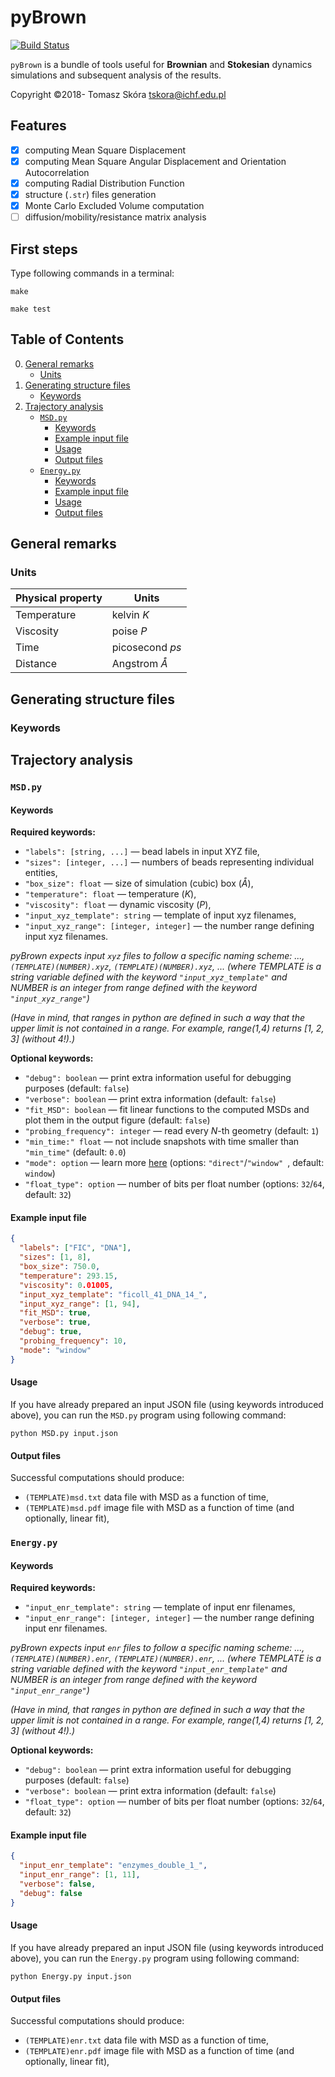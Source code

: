 # pyBrown

[![Build Status](https://travis-ci.com/tskora/pyBrown.svg?branch=develop)](https://travis-ci.com/tskora/pyBrown)

`pyBrown` is a bundle of tools useful for **Brownian** and **Stokesian** dynamics
simulations and subsequent analysis of the results.

Copyright &copy;2018- Tomasz Skóra [tskora@ichf.edu.pl](mailto:tskora@ichf.edu.pl)

## Features

- [x] computing Mean Square Displacement
- [x] computing Mean Square Angular Displacement and Orientation Autocorrelation
- [x] computing Radial Distribution Function
- [x] structure (`.str`) files generation
- [x] Monte Carlo Excluded Volume computation
- [ ] diffusion/mobility/resistance matrix analysis

## First steps

Type following commands in a terminal:

`make`

`make test`

## Table of Contents

0. [General remarks](#gen)
    * [Units](#gen.units)
1. [Generating structure files](#strs)
    * [Keywords](#strs.keywords)
2. [Trajectory analysis](#traj)
    * [`MSD.py`](#traj.msd)
        * [Keywords](#traj.msd.keywords)
        * [Example input file](#traj.msd.example)
        * [Usage](#traj.msd.usage)
        * [Output files](#traj.msd.output)
    * [`Energy.py`](#traj.enr)
        * [Keywords](#traj.enr.keywords)
        * [Example input file](#traj.enr.example)
        * [Usage](#traj.enr.usage)
        * [Output files](#traj.enr.output)

<a name="gen"></a>
## General remarks
<a name="gen.units"></a>
### Units
| Physical property | Units |
|---|---|
| Temperature | kelvin *K* |
| Viscosity | poise *P* |
| Time | picosecond *ps* |
| Distance | Angstrom *Å* |

<a name="strs"></a>
## Generating structure files
<a name="strs.keywords"></a>
### Keywords

<a name="traj"></a>
## Trajectory analysis
<a name="traj.msd"></a>
### `MSD.py`
<a name="traj.msd.keywords"></a>
#### Keywords
**Required keywords:**

* `"labels": [string, ...]` &mdash; bead labels in input XYZ file,
* `"sizes": [integer, ...]` &mdash; numbers of beads representing individual entities,
* `"box_size": float` &mdash; size of simulation (cubic) box (*Å*),
* `"temperature": float` &mdash; temperature (*K*),
* `"viscosity": float` &mdash; dynamic viscosity (*P*),
* `"input_xyz_template": string` &mdash; template of input xyz filenames,
* `"input_xyz_range": [integer, integer]` &mdash; the number range defining input xyz filenames.

*pyBrown expects input `xyz` files to follow a specific naming scheme:
..., `(TEMPLATE)(NUMBER).xyz`, `(TEMPLATE)(NUMBER).xyz`, ...
(where TEMPLATE is a string variable defined with the keyword `"input_xyz_template"` and NUMBER is an integer from range defined with the keyword `"input_xyz_range"`)*

*(Have in mind, that ranges in python are defined in such a way that the upper limit is not contained in a range. For example, range(1,4) returns [1, 2, 3]  (without 4!).)*

**Optional keywords:**

* `"debug": boolean` &mdash; print extra information useful for debugging purposes (default: `false`)
* `"verbose": boolean` &mdash; print extra information (default: `false`)
* `"fit_MSD": boolean` &mdash; fit linear functions to the computed MSDs and plot them in the output figure (default: `false`)
* `"probing_frequency": integer` &mdash; read every *N*-th geometry (default: `1`)
* `"min_time:" float` &mdash; not include snapshots with time smaller than `"min_time"` (default: `0.0`)
* `"mode": option` &mdash; learn more [here](https://freud.readthedocs.io/en/v2.0.1/modules/msd.html) (options: `"direct"`/`"window" `, default: `window`)
* `"float_type": option` &mdash; number of bits per float number (options: `32`/`64`, default: `32`)

<a name="traj.msd.example"></a>
#### Example input file

```json
{
  "labels": ["FIC", "DNA"],
  "sizes": [1, 8],
  "box_size": 750.0,
  "temperature": 293.15,
  "viscosity": 0.01005,
  "input_xyz_template": "ficoll_41_DNA_14_",
  "input_xyz_range": [1, 94],
  "fit_MSD": true,
  "verbose": true,
  "debug": true,
  "probing_frequency": 10,
  "mode": "window"
}
```

<a name="traj.msd.usage"></a>
#### Usage
If you have already prepared an input JSON file (using keywords introduced above), you can run the `MSD.py` program using following command:

`python MSD.py input.json`

<a name="traj.msd.output"></a>
#### Output files

Successful computations should produce:
* `(TEMPLATE)msd.txt` data file with MSD as a function of time,
* `(TEMPLATE)msd.pdf` image file with MSD as a function of time (and optionally, linear fit),
<!-- * `(TEMPLATE)enr.jpg` image file with total energy as a function of time, if `"input_enr_template"` and `"input_enr_range"` are present in the input JSON file. -->

<a name="traj.enr"></a>
### `Energy.py`
<a name="traj.enr.keywords"></a>
#### Keywords
**Required keywords:**

* `"input_enr_template": string` &mdash; template of input enr filenames,
* `"input_enr_range": [integer, integer]` &mdash; the number range defining input enr filenames.

*pyBrown expects input `enr` files to follow a specific naming scheme:
..., `(TEMPLATE)(NUMBER).enr`, `(TEMPLATE)(NUMBER).enr`, ...
(where TEMPLATE is a string variable defined with the keyword `"input_enr_template"` and NUMBER is an integer from range defined with the keyword `"input_enr_range"`)*

*(Have in mind, that ranges in python are defined in such a way that the upper limit is not contained in a range. For example, range(1,4) returns [1, 2, 3]  (without 4!).)*

**Optional keywords:**

* `"debug": boolean` &mdash; print extra information useful for debugging purposes (default: `false`)
* `"verbose": boolean` &mdash; print extra information (default: `false`)
* `"float_type": option` &mdash; number of bits per float number (options: `32`/`64`, default: `32`)

<a name="traj.enr.example"></a>
#### Example input file

```json
{
  "input_enr_template": "enzymes_double_1_",
  "input_enr_range": [1, 11],
  "verbose": false,
  "debug": false
}
```

<a name="traj.enr.usage"></a>
#### Usage
If you have already prepared an input JSON file (using keywords introduced above), you can run the `Energy.py` program using following command:

`python Energy.py input.json`

<a name="traj.enr.output"></a>
#### Output files

Successful computations should produce:
* `(TEMPLATE)enr.txt` data file with MSD as a function of time,
* `(TEMPLATE)enr.pdf` image file with MSD as a function of time (and optionally, linear fit),